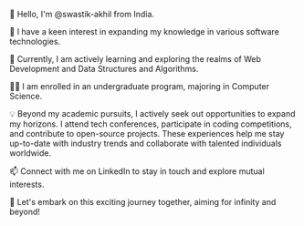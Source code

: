 👋 Hello, I'm @swastik-akhil from India.

👀 I have a keen interest in expanding my knowledge in various software technologies.

🌱 Currently, I am actively learning and exploring the realms of Web Development and Data Structures and Algorithms.

🧑‍🎓 I am enrolled in an undergraduate program, majoring in Computer Science.

💡 Beyond my academic pursuits, I actively seek out opportunities to expand my horizons. I attend tech conferences, participate in coding competitions, and contribute to open-source projects. These experiences help me stay up-to-date with industry trends and collaborate with talented individuals worldwide.

📫 Connect with me on LinkedIn to stay in touch and explore mutual interests.

🚀 Let's embark on this exciting journey together, aiming for infinity and beyond!

<!---
swastik-akhil/swastik-akhil is a ✨ special ✨ repository because its `README.md` (this file) appears on your GitHub profile.
You can click the Preview link to take a look at your changes.
--->
